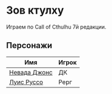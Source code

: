# Зов ктулху

Играем по Call of Cthulhu 7й редакции.

## Персонажи

| Имя | Игрок |
| --- | ----- |
| [Невада Джонс](./characters/nevada_johns.md) | ДК | 
| [Луис Руссо](./characters/louis_rousseau.md) | Рерг | 